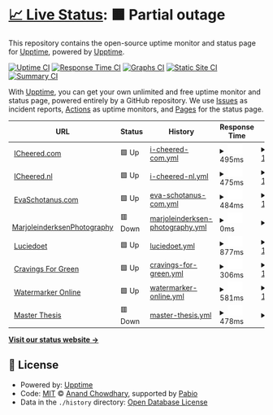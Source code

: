 # [📈 Live Status](https://upptime.github.io/upptime): <!--live status--> **🟧 Partial outage**

This repository contains the open-source uptime monitor and status page for [Upptime](https://upptime.js.org), powered by [Upptime](https://github.com/upptime/upptime).

[![Uptime CI](https://github.com/upptime/upptime/workflows/Uptime%20CI/badge.svg)](https://github.com/upptime/upptime/actions?query=workflow%3A%22Uptime+CI%22)
[![Response Time CI](https://github.com/upptime/upptime/workflows/Response%20Time%20CI/badge.svg)](https://github.com/upptime/upptime/actions?query=workflow%3A%22Response+Time+CI%22)
[![Graphs CI](https://github.com/upptime/upptime/workflows/Graphs%20CI/badge.svg)](https://github.com/upptime/upptime/actions?query=workflow%3A%22Graphs+CI%22)
[![Static Site CI](https://github.com/upptime/upptime/workflows/Static%20Site%20CI/badge.svg)](https://github.com/upptime/upptime/actions?query=workflow%3A%22Static+Site+CI%22)
[![Summary CI](https://github.com/upptime/upptime/workflows/Summary%20CI/badge.svg)](https://github.com/upptime/upptime/actions?query=workflow%3A%22Summary+CI%22)

With [Upptime](https://upptime.js.org), you can get your own unlimited and free uptime monitor and status page, powered entirely by a GitHub repository. We use [Issues](https://github.com/upptime/upptime/issues) as incident reports, [Actions](https://github.com/upptime/upptime/actions) as uptime monitors, and [Pages](https://upptime.github.io/upptime) for the status page.

<!--start: status pages-->
<!-- This summary is generated by Upptime (https://github.com/upptime/upptime) -->
<!-- Do not edit this manually, your changes will be overwritten -->
<!-- prettier-ignore -->
| URL | Status | History | Response Time | Uptime |
| --- | ------ | ------- | ------------- | ------ |
| <img alt="" src="https://icons.duckduckgo.com/ip3/www.icheered.com.ico" height="13"> [ICheered.com](https://www.icheered.com) | 🟩 Up | [i-cheered-com.yml](https://github.com/icheered/uptime/commits/HEAD/history/i-cheered-com.yml) | <details><summary><img alt="Response time graph" src="./graphs/i-cheered-com/response-time-week.png" height="20"> 495ms</summary><br><a href="https://upptime.github.io/upptime/history/i-cheered-com"><img alt="Response time 595" src="https://img.shields.io/endpoint?url=https%3A%2F%2Fraw.githubusercontent.com%2Ficheered%2Fuptime%2FHEAD%2Fapi%2Fi-cheered-com%2Fresponse-time.json"></a><br><a href="https://upptime.github.io/upptime/history/i-cheered-com"><img alt="24-hour response time 600" src="https://img.shields.io/endpoint?url=https%3A%2F%2Fraw.githubusercontent.com%2Ficheered%2Fuptime%2FHEAD%2Fapi%2Fi-cheered-com%2Fresponse-time-day.json"></a><br><a href="https://upptime.github.io/upptime/history/i-cheered-com"><img alt="7-day response time 495" src="https://img.shields.io/endpoint?url=https%3A%2F%2Fraw.githubusercontent.com%2Ficheered%2Fuptime%2FHEAD%2Fapi%2Fi-cheered-com%2Fresponse-time-week.json"></a><br><a href="https://upptime.github.io/upptime/history/i-cheered-com"><img alt="30-day response time 477" src="https://img.shields.io/endpoint?url=https%3A%2F%2Fraw.githubusercontent.com%2Ficheered%2Fuptime%2FHEAD%2Fapi%2Fi-cheered-com%2Fresponse-time-month.json"></a><br><a href="https://upptime.github.io/upptime/history/i-cheered-com"><img alt="1-year response time 595" src="https://img.shields.io/endpoint?url=https%3A%2F%2Fraw.githubusercontent.com%2Ficheered%2Fuptime%2FHEAD%2Fapi%2Fi-cheered-com%2Fresponse-time-year.json"></a></details> | <details><summary><a href="https://upptime.github.io/upptime/history/i-cheered-com">100.00%</a></summary><a href="https://upptime.github.io/upptime/history/i-cheered-com"><img alt="All-time uptime 99.93%" src="https://img.shields.io/endpoint?url=https%3A%2F%2Fraw.githubusercontent.com%2Ficheered%2Fuptime%2FHEAD%2Fapi%2Fi-cheered-com%2Fuptime.json"></a><br><a href="https://upptime.github.io/upptime/history/i-cheered-com"><img alt="24-hour uptime 100.00%" src="https://img.shields.io/endpoint?url=https%3A%2F%2Fraw.githubusercontent.com%2Ficheered%2Fuptime%2FHEAD%2Fapi%2Fi-cheered-com%2Fuptime-day.json"></a><br><a href="https://upptime.github.io/upptime/history/i-cheered-com"><img alt="7-day uptime 100.00%" src="https://img.shields.io/endpoint?url=https%3A%2F%2Fraw.githubusercontent.com%2Ficheered%2Fuptime%2FHEAD%2Fapi%2Fi-cheered-com%2Fuptime-week.json"></a><br><a href="https://upptime.github.io/upptime/history/i-cheered-com"><img alt="30-day uptime 100.00%" src="https://img.shields.io/endpoint?url=https%3A%2F%2Fraw.githubusercontent.com%2Ficheered%2Fuptime%2FHEAD%2Fapi%2Fi-cheered-com%2Fuptime-month.json"></a><br><a href="https://upptime.github.io/upptime/history/i-cheered-com"><img alt="1-year uptime 99.93%" src="https://img.shields.io/endpoint?url=https%3A%2F%2Fraw.githubusercontent.com%2Ficheered%2Fuptime%2FHEAD%2Fapi%2Fi-cheered-com%2Fuptime-year.json"></a></details>
| <img alt="" src="https://icons.duckduckgo.com/ip3/www.icheered.nl.ico" height="13"> [ICheered.nl](https://www.icheered.nl) | 🟩 Up | [i-cheered-nl.yml](https://github.com/icheered/uptime/commits/HEAD/history/i-cheered-nl.yml) | <details><summary><img alt="Response time graph" src="./graphs/i-cheered-nl/response-time-week.png" height="20"> 475ms</summary><br><a href="https://upptime.github.io/upptime/history/i-cheered-nl"><img alt="Response time 582" src="https://img.shields.io/endpoint?url=https%3A%2F%2Fraw.githubusercontent.com%2Ficheered%2Fuptime%2FHEAD%2Fapi%2Fi-cheered-nl%2Fresponse-time.json"></a><br><a href="https://upptime.github.io/upptime/history/i-cheered-nl"><img alt="24-hour response time 558" src="https://img.shields.io/endpoint?url=https%3A%2F%2Fraw.githubusercontent.com%2Ficheered%2Fuptime%2FHEAD%2Fapi%2Fi-cheered-nl%2Fresponse-time-day.json"></a><br><a href="https://upptime.github.io/upptime/history/i-cheered-nl"><img alt="7-day response time 475" src="https://img.shields.io/endpoint?url=https%3A%2F%2Fraw.githubusercontent.com%2Ficheered%2Fuptime%2FHEAD%2Fapi%2Fi-cheered-nl%2Fresponse-time-week.json"></a><br><a href="https://upptime.github.io/upptime/history/i-cheered-nl"><img alt="30-day response time 454" src="https://img.shields.io/endpoint?url=https%3A%2F%2Fraw.githubusercontent.com%2Ficheered%2Fuptime%2FHEAD%2Fapi%2Fi-cheered-nl%2Fresponse-time-month.json"></a><br><a href="https://upptime.github.io/upptime/history/i-cheered-nl"><img alt="1-year response time 582" src="https://img.shields.io/endpoint?url=https%3A%2F%2Fraw.githubusercontent.com%2Ficheered%2Fuptime%2FHEAD%2Fapi%2Fi-cheered-nl%2Fresponse-time-year.json"></a></details> | <details><summary><a href="https://upptime.github.io/upptime/history/i-cheered-nl">100.00%</a></summary><a href="https://upptime.github.io/upptime/history/i-cheered-nl"><img alt="All-time uptime 99.93%" src="https://img.shields.io/endpoint?url=https%3A%2F%2Fraw.githubusercontent.com%2Ficheered%2Fuptime%2FHEAD%2Fapi%2Fi-cheered-nl%2Fuptime.json"></a><br><a href="https://upptime.github.io/upptime/history/i-cheered-nl"><img alt="24-hour uptime 100.00%" src="https://img.shields.io/endpoint?url=https%3A%2F%2Fraw.githubusercontent.com%2Ficheered%2Fuptime%2FHEAD%2Fapi%2Fi-cheered-nl%2Fuptime-day.json"></a><br><a href="https://upptime.github.io/upptime/history/i-cheered-nl"><img alt="7-day uptime 100.00%" src="https://img.shields.io/endpoint?url=https%3A%2F%2Fraw.githubusercontent.com%2Ficheered%2Fuptime%2FHEAD%2Fapi%2Fi-cheered-nl%2Fuptime-week.json"></a><br><a href="https://upptime.github.io/upptime/history/i-cheered-nl"><img alt="30-day uptime 100.00%" src="https://img.shields.io/endpoint?url=https%3A%2F%2Fraw.githubusercontent.com%2Ficheered%2Fuptime%2FHEAD%2Fapi%2Fi-cheered-nl%2Fuptime-month.json"></a><br><a href="https://upptime.github.io/upptime/history/i-cheered-nl"><img alt="1-year uptime 99.93%" src="https://img.shields.io/endpoint?url=https%3A%2F%2Fraw.githubusercontent.com%2Ficheered%2Fuptime%2FHEAD%2Fapi%2Fi-cheered-nl%2Fuptime-year.json"></a></details>
| <img alt="" src="https://icons.duckduckgo.com/ip3/evaschotanus.com.ico" height="13"> [EvaSchotanus.com](https://evaschotanus.com/) | 🟩 Up | [eva-schotanus-com.yml](https://github.com/icheered/uptime/commits/HEAD/history/eva-schotanus-com.yml) | <details><summary><img alt="Response time graph" src="./graphs/eva-schotanus-com/response-time-week.png" height="20"> 484ms</summary><br><a href="https://upptime.github.io/upptime/history/eva-schotanus-com"><img alt="Response time 494" src="https://img.shields.io/endpoint?url=https%3A%2F%2Fraw.githubusercontent.com%2Ficheered%2Fuptime%2FHEAD%2Fapi%2Feva-schotanus-com%2Fresponse-time.json"></a><br><a href="https://upptime.github.io/upptime/history/eva-schotanus-com"><img alt="24-hour response time 559" src="https://img.shields.io/endpoint?url=https%3A%2F%2Fraw.githubusercontent.com%2Ficheered%2Fuptime%2FHEAD%2Fapi%2Feva-schotanus-com%2Fresponse-time-day.json"></a><br><a href="https://upptime.github.io/upptime/history/eva-schotanus-com"><img alt="7-day response time 484" src="https://img.shields.io/endpoint?url=https%3A%2F%2Fraw.githubusercontent.com%2Ficheered%2Fuptime%2FHEAD%2Fapi%2Feva-schotanus-com%2Fresponse-time-week.json"></a><br><a href="https://upptime.github.io/upptime/history/eva-schotanus-com"><img alt="30-day response time 477" src="https://img.shields.io/endpoint?url=https%3A%2F%2Fraw.githubusercontent.com%2Ficheered%2Fuptime%2FHEAD%2Fapi%2Feva-schotanus-com%2Fresponse-time-month.json"></a><br><a href="https://upptime.github.io/upptime/history/eva-schotanus-com"><img alt="1-year response time 494" src="https://img.shields.io/endpoint?url=https%3A%2F%2Fraw.githubusercontent.com%2Ficheered%2Fuptime%2FHEAD%2Fapi%2Feva-schotanus-com%2Fresponse-time-year.json"></a></details> | <details><summary><a href="https://upptime.github.io/upptime/history/eva-schotanus-com">100.00%</a></summary><a href="https://upptime.github.io/upptime/history/eva-schotanus-com"><img alt="All-time uptime 99.93%" src="https://img.shields.io/endpoint?url=https%3A%2F%2Fraw.githubusercontent.com%2Ficheered%2Fuptime%2FHEAD%2Fapi%2Feva-schotanus-com%2Fuptime.json"></a><br><a href="https://upptime.github.io/upptime/history/eva-schotanus-com"><img alt="24-hour uptime 100.00%" src="https://img.shields.io/endpoint?url=https%3A%2F%2Fraw.githubusercontent.com%2Ficheered%2Fuptime%2FHEAD%2Fapi%2Feva-schotanus-com%2Fuptime-day.json"></a><br><a href="https://upptime.github.io/upptime/history/eva-schotanus-com"><img alt="7-day uptime 100.00%" src="https://img.shields.io/endpoint?url=https%3A%2F%2Fraw.githubusercontent.com%2Ficheered%2Fuptime%2FHEAD%2Fapi%2Feva-schotanus-com%2Fuptime-week.json"></a><br><a href="https://upptime.github.io/upptime/history/eva-schotanus-com"><img alt="30-day uptime 100.00%" src="https://img.shields.io/endpoint?url=https%3A%2F%2Fraw.githubusercontent.com%2Ficheered%2Fuptime%2FHEAD%2Fapi%2Feva-schotanus-com%2Fuptime-month.json"></a><br><a href="https://upptime.github.io/upptime/history/eva-schotanus-com"><img alt="1-year uptime 99.93%" src="https://img.shields.io/endpoint?url=https%3A%2F%2Fraw.githubusercontent.com%2Ficheered%2Fuptime%2FHEAD%2Fapi%2Feva-schotanus-com%2Fuptime-year.json"></a></details>
| <img alt="" src="https://icons.duckduckgo.com/ip3/marjoleinderksenphotography.com.ico" height="13"> [MarjoleinderksenPhotography](https://marjoleinderksenphotography.com/) | 🟥 Down | [marjoleinderksen-photography.yml](https://github.com/icheered/uptime/commits/HEAD/history/marjoleinderksen-photography.yml) | <details><summary><img alt="Response time graph" src="./graphs/marjoleinderksen-photography/response-time-week.png" height="20"> 0ms</summary><br><a href="https://upptime.github.io/upptime/history/marjoleinderksen-photography"><img alt="Response time 1824" src="https://img.shields.io/endpoint?url=https%3A%2F%2Fraw.githubusercontent.com%2Ficheered%2Fuptime%2FHEAD%2Fapi%2Fmarjoleinderksen-photography%2Fresponse-time.json"></a><br><a href="https://upptime.github.io/upptime/history/marjoleinderksen-photography"><img alt="24-hour response time 0" src="https://img.shields.io/endpoint?url=https%3A%2F%2Fraw.githubusercontent.com%2Ficheered%2Fuptime%2FHEAD%2Fapi%2Fmarjoleinderksen-photography%2Fresponse-time-day.json"></a><br><a href="https://upptime.github.io/upptime/history/marjoleinderksen-photography"><img alt="7-day response time 0" src="https://img.shields.io/endpoint?url=https%3A%2F%2Fraw.githubusercontent.com%2Ficheered%2Fuptime%2FHEAD%2Fapi%2Fmarjoleinderksen-photography%2Fresponse-time-week.json"></a><br><a href="https://upptime.github.io/upptime/history/marjoleinderksen-photography"><img alt="30-day response time 0" src="https://img.shields.io/endpoint?url=https%3A%2F%2Fraw.githubusercontent.com%2Ficheered%2Fuptime%2FHEAD%2Fapi%2Fmarjoleinderksen-photography%2Fresponse-time-month.json"></a><br><a href="https://upptime.github.io/upptime/history/marjoleinderksen-photography"><img alt="1-year response time 1824" src="https://img.shields.io/endpoint?url=https%3A%2F%2Fraw.githubusercontent.com%2Ficheered%2Fuptime%2FHEAD%2Fapi%2Fmarjoleinderksen-photography%2Fresponse-time-year.json"></a></details> | <details><summary><a href="https://upptime.github.io/upptime/history/marjoleinderksen-photography">0.00%</a></summary><a href="https://upptime.github.io/upptime/history/marjoleinderksen-photography"><img alt="All-time uptime 81.20%" src="https://img.shields.io/endpoint?url=https%3A%2F%2Fraw.githubusercontent.com%2Ficheered%2Fuptime%2FHEAD%2Fapi%2Fmarjoleinderksen-photography%2Fuptime.json"></a><br><a href="https://upptime.github.io/upptime/history/marjoleinderksen-photography"><img alt="24-hour uptime 0.00%" src="https://img.shields.io/endpoint?url=https%3A%2F%2Fraw.githubusercontent.com%2Ficheered%2Fuptime%2FHEAD%2Fapi%2Fmarjoleinderksen-photography%2Fuptime-day.json"></a><br><a href="https://upptime.github.io/upptime/history/marjoleinderksen-photography"><img alt="7-day uptime 0.00%" src="https://img.shields.io/endpoint?url=https%3A%2F%2Fraw.githubusercontent.com%2Ficheered%2Fuptime%2FHEAD%2Fapi%2Fmarjoleinderksen-photography%2Fuptime-week.json"></a><br><a href="https://upptime.github.io/upptime/history/marjoleinderksen-photography"><img alt="30-day uptime 0.00%" src="https://img.shields.io/endpoint?url=https%3A%2F%2Fraw.githubusercontent.com%2Ficheered%2Fuptime%2FHEAD%2Fapi%2Fmarjoleinderksen-photography%2Fuptime-month.json"></a><br><a href="https://upptime.github.io/upptime/history/marjoleinderksen-photography"><img alt="1-year uptime 81.20%" src="https://img.shields.io/endpoint?url=https%3A%2F%2Fraw.githubusercontent.com%2Ficheered%2Fuptime%2FHEAD%2Fapi%2Fmarjoleinderksen-photography%2Fuptime-year.json"></a></details>
| <img alt="" src="https://icons.duckduckgo.com/ip3/luciedoet.nl.ico" height="13"> [Luciedoet](https://luciedoet.nl/) | 🟩 Up | [luciedoet.yml](https://github.com/icheered/uptime/commits/HEAD/history/luciedoet.yml) | <details><summary><img alt="Response time graph" src="./graphs/luciedoet/response-time-week.png" height="20"> 877ms</summary><br><a href="https://upptime.github.io/upptime/history/luciedoet"><img alt="Response time 3581" src="https://img.shields.io/endpoint?url=https%3A%2F%2Fraw.githubusercontent.com%2Ficheered%2Fuptime%2FHEAD%2Fapi%2Fluciedoet%2Fresponse-time.json"></a><br><a href="https://upptime.github.io/upptime/history/luciedoet"><img alt="24-hour response time 1072" src="https://img.shields.io/endpoint?url=https%3A%2F%2Fraw.githubusercontent.com%2Ficheered%2Fuptime%2FHEAD%2Fapi%2Fluciedoet%2Fresponse-time-day.json"></a><br><a href="https://upptime.github.io/upptime/history/luciedoet"><img alt="7-day response time 877" src="https://img.shields.io/endpoint?url=https%3A%2F%2Fraw.githubusercontent.com%2Ficheered%2Fuptime%2FHEAD%2Fapi%2Fluciedoet%2Fresponse-time-week.json"></a><br><a href="https://upptime.github.io/upptime/history/luciedoet"><img alt="30-day response time 870" src="https://img.shields.io/endpoint?url=https%3A%2F%2Fraw.githubusercontent.com%2Ficheered%2Fuptime%2FHEAD%2Fapi%2Fluciedoet%2Fresponse-time-month.json"></a><br><a href="https://upptime.github.io/upptime/history/luciedoet"><img alt="1-year response time 3581" src="https://img.shields.io/endpoint?url=https%3A%2F%2Fraw.githubusercontent.com%2Ficheered%2Fuptime%2FHEAD%2Fapi%2Fluciedoet%2Fresponse-time-year.json"></a></details> | <details><summary><a href="https://upptime.github.io/upptime/history/luciedoet">100.00%</a></summary><a href="https://upptime.github.io/upptime/history/luciedoet"><img alt="All-time uptime 94.01%" src="https://img.shields.io/endpoint?url=https%3A%2F%2Fraw.githubusercontent.com%2Ficheered%2Fuptime%2FHEAD%2Fapi%2Fluciedoet%2Fuptime.json"></a><br><a href="https://upptime.github.io/upptime/history/luciedoet"><img alt="24-hour uptime 100.00%" src="https://img.shields.io/endpoint?url=https%3A%2F%2Fraw.githubusercontent.com%2Ficheered%2Fuptime%2FHEAD%2Fapi%2Fluciedoet%2Fuptime-day.json"></a><br><a href="https://upptime.github.io/upptime/history/luciedoet"><img alt="7-day uptime 100.00%" src="https://img.shields.io/endpoint?url=https%3A%2F%2Fraw.githubusercontent.com%2Ficheered%2Fuptime%2FHEAD%2Fapi%2Fluciedoet%2Fuptime-week.json"></a><br><a href="https://upptime.github.io/upptime/history/luciedoet"><img alt="30-day uptime 100.00%" src="https://img.shields.io/endpoint?url=https%3A%2F%2Fraw.githubusercontent.com%2Ficheered%2Fuptime%2FHEAD%2Fapi%2Fluciedoet%2Fuptime-month.json"></a><br><a href="https://upptime.github.io/upptime/history/luciedoet"><img alt="1-year uptime 94.01%" src="https://img.shields.io/endpoint?url=https%3A%2F%2Fraw.githubusercontent.com%2Ficheered%2Fuptime%2FHEAD%2Fapi%2Fluciedoet%2Fuptime-year.json"></a></details>
| <img alt="" src="https://icons.duckduckgo.com/ip3/cravingsforgreen.nl.ico" height="13"> [Cravings For Green](https://cravingsforgreen.nl/) | 🟩 Up | [cravings-for-green.yml](https://github.com/icheered/uptime/commits/HEAD/history/cravings-for-green.yml) | <details><summary><img alt="Response time graph" src="./graphs/cravings-for-green/response-time-week.png" height="20"> 306ms</summary><br><a href="https://upptime.github.io/upptime/history/cravings-for-green"><img alt="Response time 3145" src="https://img.shields.io/endpoint?url=https%3A%2F%2Fraw.githubusercontent.com%2Ficheered%2Fuptime%2FHEAD%2Fapi%2Fcravings-for-green%2Fresponse-time.json"></a><br><a href="https://upptime.github.io/upptime/history/cravings-for-green"><img alt="24-hour response time 332" src="https://img.shields.io/endpoint?url=https%3A%2F%2Fraw.githubusercontent.com%2Ficheered%2Fuptime%2FHEAD%2Fapi%2Fcravings-for-green%2Fresponse-time-day.json"></a><br><a href="https://upptime.github.io/upptime/history/cravings-for-green"><img alt="7-day response time 306" src="https://img.shields.io/endpoint?url=https%3A%2F%2Fraw.githubusercontent.com%2Ficheered%2Fuptime%2FHEAD%2Fapi%2Fcravings-for-green%2Fresponse-time-week.json"></a><br><a href="https://upptime.github.io/upptime/history/cravings-for-green"><img alt="30-day response time 309" src="https://img.shields.io/endpoint?url=https%3A%2F%2Fraw.githubusercontent.com%2Ficheered%2Fuptime%2FHEAD%2Fapi%2Fcravings-for-green%2Fresponse-time-month.json"></a><br><a href="https://upptime.github.io/upptime/history/cravings-for-green"><img alt="1-year response time 3145" src="https://img.shields.io/endpoint?url=https%3A%2F%2Fraw.githubusercontent.com%2Ficheered%2Fuptime%2FHEAD%2Fapi%2Fcravings-for-green%2Fresponse-time-year.json"></a></details> | <details><summary><a href="https://upptime.github.io/upptime/history/cravings-for-green">100.00%</a></summary><a href="https://upptime.github.io/upptime/history/cravings-for-green"><img alt="All-time uptime 98.72%" src="https://img.shields.io/endpoint?url=https%3A%2F%2Fraw.githubusercontent.com%2Ficheered%2Fuptime%2FHEAD%2Fapi%2Fcravings-for-green%2Fuptime.json"></a><br><a href="https://upptime.github.io/upptime/history/cravings-for-green"><img alt="24-hour uptime 100.00%" src="https://img.shields.io/endpoint?url=https%3A%2F%2Fraw.githubusercontent.com%2Ficheered%2Fuptime%2FHEAD%2Fapi%2Fcravings-for-green%2Fuptime-day.json"></a><br><a href="https://upptime.github.io/upptime/history/cravings-for-green"><img alt="7-day uptime 100.00%" src="https://img.shields.io/endpoint?url=https%3A%2F%2Fraw.githubusercontent.com%2Ficheered%2Fuptime%2FHEAD%2Fapi%2Fcravings-for-green%2Fuptime-week.json"></a><br><a href="https://upptime.github.io/upptime/history/cravings-for-green"><img alt="30-day uptime 100.00%" src="https://img.shields.io/endpoint?url=https%3A%2F%2Fraw.githubusercontent.com%2Ficheered%2Fuptime%2FHEAD%2Fapi%2Fcravings-for-green%2Fuptime-month.json"></a><br><a href="https://upptime.github.io/upptime/history/cravings-for-green"><img alt="1-year uptime 98.72%" src="https://img.shields.io/endpoint?url=https%3A%2F%2Fraw.githubusercontent.com%2Ficheered%2Fuptime%2FHEAD%2Fapi%2Fcravings-for-green%2Fuptime-year.json"></a></details>
| <img alt="" src="https://icons.duckduckgo.com/ip3/watermarker.icheered.nl.ico" height="13"> [Watermarker Online](https://watermarker.icheered.nl) | 🟩 Up | [watermarker-online.yml](https://github.com/icheered/uptime/commits/HEAD/history/watermarker-online.yml) | <details><summary><img alt="Response time graph" src="./graphs/watermarker-online/response-time-week.png" height="20"> 581ms</summary><br><a href="https://upptime.github.io/upptime/history/watermarker-online"><img alt="Response time 682" src="https://img.shields.io/endpoint?url=https%3A%2F%2Fraw.githubusercontent.com%2Ficheered%2Fuptime%2FHEAD%2Fapi%2Fwatermarker-online%2Fresponse-time.json"></a><br><a href="https://upptime.github.io/upptime/history/watermarker-online"><img alt="24-hour response time 705" src="https://img.shields.io/endpoint?url=https%3A%2F%2Fraw.githubusercontent.com%2Ficheered%2Fuptime%2FHEAD%2Fapi%2Fwatermarker-online%2Fresponse-time-day.json"></a><br><a href="https://upptime.github.io/upptime/history/watermarker-online"><img alt="7-day response time 581" src="https://img.shields.io/endpoint?url=https%3A%2F%2Fraw.githubusercontent.com%2Ficheered%2Fuptime%2FHEAD%2Fapi%2Fwatermarker-online%2Fresponse-time-week.json"></a><br><a href="https://upptime.github.io/upptime/history/watermarker-online"><img alt="30-day response time 545" src="https://img.shields.io/endpoint?url=https%3A%2F%2Fraw.githubusercontent.com%2Ficheered%2Fuptime%2FHEAD%2Fapi%2Fwatermarker-online%2Fresponse-time-month.json"></a><br><a href="https://upptime.github.io/upptime/history/watermarker-online"><img alt="1-year response time 682" src="https://img.shields.io/endpoint?url=https%3A%2F%2Fraw.githubusercontent.com%2Ficheered%2Fuptime%2FHEAD%2Fapi%2Fwatermarker-online%2Fresponse-time-year.json"></a></details> | <details><summary><a href="https://upptime.github.io/upptime/history/watermarker-online">100.00%</a></summary><a href="https://upptime.github.io/upptime/history/watermarker-online"><img alt="All-time uptime 91.51%" src="https://img.shields.io/endpoint?url=https%3A%2F%2Fraw.githubusercontent.com%2Ficheered%2Fuptime%2FHEAD%2Fapi%2Fwatermarker-online%2Fuptime.json"></a><br><a href="https://upptime.github.io/upptime/history/watermarker-online"><img alt="24-hour uptime 100.00%" src="https://img.shields.io/endpoint?url=https%3A%2F%2Fraw.githubusercontent.com%2Ficheered%2Fuptime%2FHEAD%2Fapi%2Fwatermarker-online%2Fuptime-day.json"></a><br><a href="https://upptime.github.io/upptime/history/watermarker-online"><img alt="7-day uptime 100.00%" src="https://img.shields.io/endpoint?url=https%3A%2F%2Fraw.githubusercontent.com%2Ficheered%2Fuptime%2FHEAD%2Fapi%2Fwatermarker-online%2Fuptime-week.json"></a><br><a href="https://upptime.github.io/upptime/history/watermarker-online"><img alt="30-day uptime 78.12%" src="https://img.shields.io/endpoint?url=https%3A%2F%2Fraw.githubusercontent.com%2Ficheered%2Fuptime%2FHEAD%2Fapi%2Fwatermarker-online%2Fuptime-month.json"></a><br><a href="https://upptime.github.io/upptime/history/watermarker-online"><img alt="1-year uptime 91.51%" src="https://img.shields.io/endpoint?url=https%3A%2F%2Fraw.githubusercontent.com%2Ficheered%2Fuptime%2FHEAD%2Fapi%2Fwatermarker-online%2Fuptime-year.json"></a></details>
| <img alt="" src="https://icons.duckduckgo.com/ip3/thesis.icheered.com.ico" height="13"> [Master Thesis](https://thesis.icheered.com) | 🟥 Down | [master-thesis.yml](https://github.com/icheered/uptime/commits/HEAD/history/master-thesis.yml) | <details><summary><img alt="Response time graph" src="./graphs/master-thesis/response-time-week.png" height="20"> 478ms</summary><br><a href="https://upptime.github.io/upptime/history/master-thesis"><img alt="Response time 598" src="https://img.shields.io/endpoint?url=https%3A%2F%2Fraw.githubusercontent.com%2Ficheered%2Fuptime%2FHEAD%2Fapi%2Fmaster-thesis%2Fresponse-time.json"></a><br><a href="https://upptime.github.io/upptime/history/master-thesis"><img alt="24-hour response time 567" src="https://img.shields.io/endpoint?url=https%3A%2F%2Fraw.githubusercontent.com%2Ficheered%2Fuptime%2FHEAD%2Fapi%2Fmaster-thesis%2Fresponse-time-day.json"></a><br><a href="https://upptime.github.io/upptime/history/master-thesis"><img alt="7-day response time 478" src="https://img.shields.io/endpoint?url=https%3A%2F%2Fraw.githubusercontent.com%2Ficheered%2Fuptime%2FHEAD%2Fapi%2Fmaster-thesis%2Fresponse-time-week.json"></a><br><a href="https://upptime.github.io/upptime/history/master-thesis"><img alt="30-day response time 471" src="https://img.shields.io/endpoint?url=https%3A%2F%2Fraw.githubusercontent.com%2Ficheered%2Fuptime%2FHEAD%2Fapi%2Fmaster-thesis%2Fresponse-time-month.json"></a><br><a href="https://upptime.github.io/upptime/history/master-thesis"><img alt="1-year response time 598" src="https://img.shields.io/endpoint?url=https%3A%2F%2Fraw.githubusercontent.com%2Ficheered%2Fuptime%2FHEAD%2Fapi%2Fmaster-thesis%2Fresponse-time-year.json"></a></details> | <details><summary><a href="https://upptime.github.io/upptime/history/master-thesis">0.00%</a></summary><a href="https://upptime.github.io/upptime/history/master-thesis"><img alt="All-time uptime 81.91%" src="https://img.shields.io/endpoint?url=https%3A%2F%2Fraw.githubusercontent.com%2Ficheered%2Fuptime%2FHEAD%2Fapi%2Fmaster-thesis%2Fuptime.json"></a><br><a href="https://upptime.github.io/upptime/history/master-thesis"><img alt="24-hour uptime 0.00%" src="https://img.shields.io/endpoint?url=https%3A%2F%2Fraw.githubusercontent.com%2Ficheered%2Fuptime%2FHEAD%2Fapi%2Fmaster-thesis%2Fuptime-day.json"></a><br><a href="https://upptime.github.io/upptime/history/master-thesis"><img alt="7-day uptime 0.00%" src="https://img.shields.io/endpoint?url=https%3A%2F%2Fraw.githubusercontent.com%2Ficheered%2Fuptime%2FHEAD%2Fapi%2Fmaster-thesis%2Fuptime-week.json"></a><br><a href="https://upptime.github.io/upptime/history/master-thesis"><img alt="30-day uptime 0.00%" src="https://img.shields.io/endpoint?url=https%3A%2F%2Fraw.githubusercontent.com%2Ficheered%2Fuptime%2FHEAD%2Fapi%2Fmaster-thesis%2Fuptime-month.json"></a><br><a href="https://upptime.github.io/upptime/history/master-thesis"><img alt="1-year uptime 81.91%" src="https://img.shields.io/endpoint?url=https%3A%2F%2Fraw.githubusercontent.com%2Ficheered%2Fuptime%2FHEAD%2Fapi%2Fmaster-thesis%2Fuptime-year.json"></a></details>

<!--end: status pages-->

[**Visit our status website →**](https://upptime.github.io/upptime)

## 📄 License

- Powered by: [Upptime](https://github.com/upptime/upptime)
- Code: [MIT](./LICENSE) © [Anand Chowdhary](https://anandchowdhary.com), supported by [Pabio](https://pabio.com)
- Data in the `./history` directory: [Open Database License](https://opendatacommons.org/licenses/odbl/1-0/)
